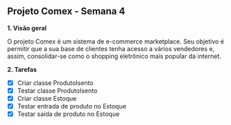 <h2> Projeto Comex - Semana 4 </h2>

<p> <b> 1. Visão geral </b></p>
<p>   O projeto Comex é um sistema de e-commerce marketplace. Seu objetivo é permitir que a sua base de clientes tenha acesso a vários vendedores e, assim, consolidar-se como o shopping eletrônico mais popular da internet.
</p>

<p> <b> 2. Tarefas </b> </p>

- [x] Criar classe ProdutoIsento
- [x] Testar classe ProdutoIsento
- [x] Criar classe Estoque
- [x] Testar entrada de produto no Estoque
- [x] Testar saída de produto no Estoque
